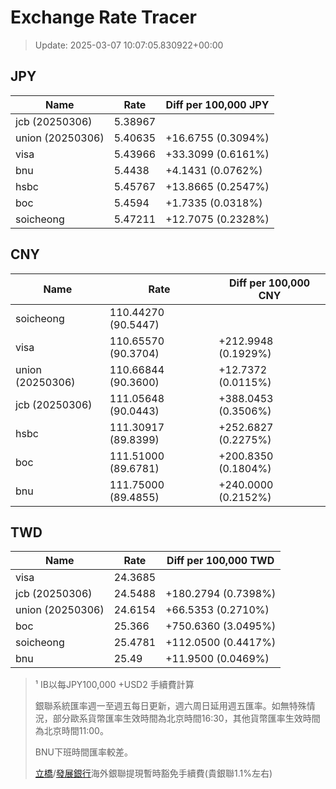 # Exchange Rate Tracer

> Update: 2025-03-07 10:07:05.830922+00:00

## JPY

| Name             |    Rate | Diff per 100,000 JPY   |
|------------------|---------|------------------------|
| jcb (20250306)   | 5.38967 |                        |
| union (20250306) | 5.40635 | +16.6755 (0.3094%)     |
| visa             | 5.43966 | +33.3099 (0.6161%)     |
| bnu              | 5.4438  | +4.1431 (0.0762%)      |
| hsbc             | 5.45767 | +13.8665 (0.2547%)     |
| boc              | 5.4594  | +1.7335 (0.0318%)      |
| soicheong        | 5.47211 | +12.7075 (0.2328%)     |

## CNY

| Name             | Rate                | Diff per 100,000 CNY   |
|------------------|---------------------|------------------------|
| soicheong        | 110.44270	(90.5447) |                        |
| visa             | 110.65570	(90.3704) | +212.9948 (0.1929%)    |
| union (20250306) | 110.66844	(90.3600) | +12.7372 (0.0115%)     |
| jcb (20250306)   | 111.05648	(90.0443) | +388.0453 (0.3506%)    |
| hsbc             | 111.30917	(89.8399) | +252.6827 (0.2275%)    |
| boc              | 111.51000	(89.6781) | +200.8350 (0.1804%)    |
| bnu              | 111.75000	(89.4855) | +240.0000 (0.2152%)    |

## TWD

| Name             |    Rate | Diff per 100,000 TWD   |
|------------------|---------|------------------------|
| visa             | 24.3685 |                        |
| jcb (20250306)   | 24.5488 | +180.2794 (0.7398%)    |
| union (20250306) | 24.6154 | +66.5353 (0.2710%)     |
| boc              | 25.366  | +750.6360 (3.0495%)    |
| soicheong        | 25.4781 | +112.0500 (0.4417%)    |
| bnu              | 25.49   | +11.9500 (0.0469%)     |


> ¹ IB以每JPY100,000 +USD2 手續費計算
>
> 銀聯系統匯率週一至週五每日更新，週六周日延用週五匯率。如無特殊情況，部分歐系貨幣匯率生效時間為北京時間16:30，其他貨幣匯率生效時間為北京時間11:00。
>
> BNU下班時間匯率較差。
>
> [立橋](https://www.wlbank.com.mo/uploads/ueditor/file/20181211/1544536513900230.pdf)/[發展銀行](https://www.mdb.com.mo/Service_Charges_20230728.pdf)海外銀聯提現暫時豁免手續費(貴銀聯1.1%左右)

